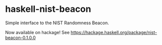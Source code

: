 # haskell-nist-beacon
Simple interface to the NIST Randomness Beacon.

Now available on hackage! See https://hackage.haskell.org/package/nist-beacon-0.1.0.0
